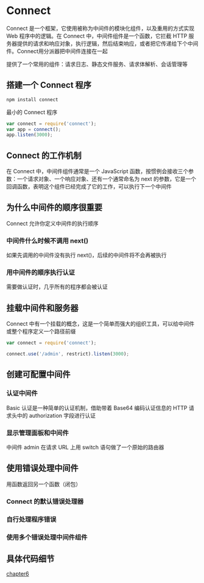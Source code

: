 # Connect

Connect 是一个框架，它使用被称为中间件的模块化组件，以及重用的方式实现 Web 程序中的逻辑。在 Connect 中，中间件组件是一个函数，它拦截 HTTP 服务器提供的请求和响应对象，执行逻辑，然后结束响应，或者把它传递给下个中间件。Connect用分派器把中间件连接在一起

提供了一个常用的组件：请求日志、静态文件服务、请求体解析、会话管理等

## 搭建一个 Connect 程序

```bash
npm install connect
```

最小的 Connect 程序

```js
var connect = require('connect');
var app = connect();
app.listen(3000);
```

## Connect 的工作机制

在 Connect 中，中间件组件通常是一个 JavaScript 函数，按惯例会接收三个参数：一个请求对象、一个响应对象、还有一个通常命名为 next 的参数，它是一个回调函数，表明这个组件已经完成了它的工作，可以执行下一个中间件

## 为什么中间件的顺序很重要

Connect 允许你定义中间件的执行顺序

### 中间件什么时候不调用 next()

如果先调用的中间件没有执行 next()，后续的中间件将不会再被执行

### 用中间件的顺序执行认证

需要做认证时，几乎所有的程序都会被认证

## 挂载中间件和服务器

Connect 中有一个挂载的概念，这是一个简单而强大的组织工具，可以给中间件或整个程序定义一个路径前缀

```js
var connect = require('connect');

connect.use('/admin', restrict).listen(3000);
```

## 创建可配置中间件

### 认证中间件

Basic 认证是一种简单的认证机制，借助带着 Base64 编码认证信息的 HTTP 请求头中的 authorization 字段进行认证

### 显示管理面板和中间件

中间件 admin 在请求 URL 上用 switch 语句做了一个原始的路由器

## 使用错误处理中间件

用函数返回另一个函数（闭包）

### Connect 的默认错误处理器

### 自行处理程序错误

### 使用多个错误处理中间件组件

## 具体代码细节

[chapter6](https://github.com/NikFranki/node-in-action/tree/master/chapter6)
